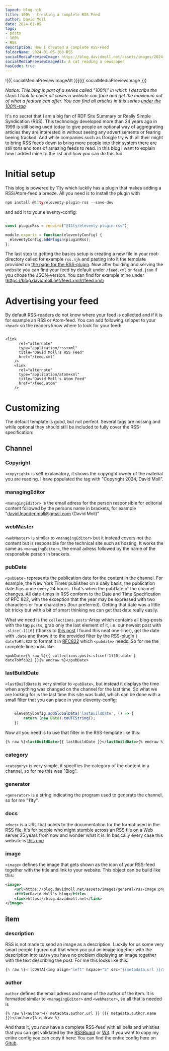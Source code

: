 ```yaml
---
layout: blog.njk
title: 100% - Creating a complete RSS Feed
author: David Moll
date: 2024-01-05
tags: 
- posts
- 100%
- RSS
description: How I created a complete RSS-Feed
folderName: 2024-01-05-100-RSS
socialMediaPreviewImage: https://blog.davidmoll.net/assets/images/2024-01-05-100-RSS/cover.png
socialMediaPreviewImageAlt: A cat reading a newspaper
hasCode: true
---
```


![{{ socialMediaPreviewImageAlt }}]({{ socialMediaPreviewImage }})


*Notice: This blog is part of a series called "100%" in which I describe the steps I took to cover all cases a website can face and get the maximum out of what a feature can offer. You can find all articles in this series [under the 100%-tag](/tags/100%25/)*

It's no secret that I am a big fan of RDF Site Summary or Really Simple Syndication (RSS). This technology developed more than 24 years ago in 1999 is still being used today to give people an optional way of aggregrating articles they are interested in without seeing any advertisements or fearing beeing tracked. And while companies such as Google try with all their might to bring RSS feeds down to bring more people into their system there are still tons and tons of amazing feeds to read. In this blog I want to explain how I added mine to the list and how you can do this too.

# Initial setup

This blog is powered by 11ty which luckily has a plugin that makes adding a RSS/Atom-feed a breeze. All you need is to install the plugin with
```js
npm install @11ty/eleventy-plugin-rss --save-dev
```
and add it to your eleventy-config:

```js:.eleventy.js

const pluginRss = require("@11ty/eleventy-plugin-rss");

module.exports = function(eleventyConfig) {
  eleventyConfig.addPlugin(pluginRss);
};
```

The last step to getting the basics setup is creating a new file in your root-directory called for example `rss.njk` and pasting into it the template provided on [the page for the RSS-plugin](https://www.11ty.dev/docs/plugins/rss/#sample-feed-templates). Now after building and serving the website you can find your feed by default under `/feed.xml` or `feed.json` if you chose the JSON-version. You can find for example mine under [https://blog.davidmoll.net/feed.xml](/feed.xml)

# Advertising your feed

By default RSS-readers do not know where your feed is collected and if it is for example an RSS or Atom-feed. You can add following snippet to your `<head>` so the readers know where to look for your feed:

```js:base.njk

<link
      rel="alternate"
      type="application/rss+xml"
      title="David Moll's RSS Feed"
      href="/feed.xml"
    />
    <link
      rel="alternate"
      type="application/atom+xml"
      title="David Moll's Atom Feed"
      href="/feed.atom"
    />
```

# Customizing

The default template is good, but not perfect. Several tags are missing and while optional they should still be included to fully cover the RSS-specification:

## Channel

### Copyright

`<copyright>` is self explanatory, it shows the copyright owner of the material you are reading. I have populated the tag with "Copyright 2024, David Moll".

### managingEditor

`<managingEditor>` is the email adress for the person responsible for editorial content followed by the persons name in brackets, for example "david.leander.moll@gmail.com (David Moll)"

### webMaster

`<webMaster>` is similar to `<managingEditor>` but it instead covers not the content but is responsible for the technical site such as hosting. It works the same as `<managingEditor>`, the email adress followed by the name of the responsible person in brackets.

### pubDate

`<pubDate>` represents the publication date for the content in the channel. For example, the New York Times publishes on a daily basis, the publication date flips once every 24 hours. That's when the pubDate of the channel changes. All date-times in RSS conform to the Date and Time Specification of RFC 822, with the exception that the year may be expressed with two characters or four characters (four preferred). Getting that date was a little bit tricky but with a bit of smart thinking we can get that date really easily. 

What we need is the `collections.posts`-Array which contains all blog-posts with the tag `posts`, grab only the last element of it, i.e. our newest post with `.slice(-1)[0]` (thanks to [this post](https://stackoverflow.com/questions/3216013/get-the-last-item-in-an-array) I found this neat one-liner), get the date with `.date` and throw it to the provided filter by the RSS-plugin `| dateToRfc822` to format it in [RFC822](https://www.w3.org/Protocols/rfc822/#z28) which `<pubdate>` needs. So for me the complete line looks like

```tsx
<pubDate>{% raw %}{{ collections.posts.slice(-1)[0].date | dateToRfc822 }}{% endraw %}</pubDate>
```

### lastBuildDate

`<lastBuildDate` is very similar to `<pubDate>`, but instead it displays the time when anything was changed on the channel for the last time. So what we are looking for is the last time this site was build, which can be done with a small filter that you can place in your eleventy-config:

```js:.eleventy.js

	eleventyConfig.addGlobalData('lastBuildDate', () => {
		return (new Date).toUTCString();
	})
```

Now all you need is to use that filter in the RSS-template like this:

```xml
{% raw %}<lastBuildDate>{{ lastBuildDate }}</lastBuildDate>{% endraw %}
```

### category

`<category>` is very simple, it specifies the category of the content in a channel, so for me this was "Blog".

### generator

`<generator>` is a string indicating the program used to generate the channel, so for me "11ty".

### docs

`<docs>` is a URL that points to the documentation for the format used in the RSS file. It's for people who might stumble across an RSS file on a Web server 25 years from now and wonder what it is. In basically every case this website is [this one](https://www.rssboard.org/rss-specification)

### image

`<image>` defines the image that gets shown as the icon of your RSS-feed together with the title and link to your website. This object can be build like this:

```xml
<image>
    <url>https://blog.davidmoll.net/assets/images/general/rss-image.png</url>
    <title>David Moll's blog</title>
    <link>https://blog.davidmoll.net</link>
</image>
```

## item

### description

RSS is not made to send an image as a description. Luckily for us some very smart people figured out that when you put an image together with the description into `CDATA` you have no problem displaying an image together with the text describing the post. For me this looks like this:

```js
{% raw %}<![CDATA[<img align="left" hspace="5" src="{{metadata.url }}/assets/images/{{post.data.folderName}}/cover.png"/>{{ post.data.description }}]]>{% endraw %}
```

### author

`author` defines the email adress and name of the author of the item. It is formatted similar to `<managingEditor>` and `<webMaster>`, so all that is needed is

```tsx
{% raw %}<author>{{ metadata.author.url }} ({{ metadata.author.name }})</author>{% endraw %}
```

And thats it, you now have a complete RSS-feed with all bells and whistles that you can get validated by the [RSSBoard](https://www.rssboard.org/rss-validator/check.cgi?url=https%3A%2F%2Fblog.davidmoll.net%2Ffeed.xml) or [W3](https://validator.w3.org/feed/check.cgi?url=https%3A%2F%2Fblog.davidmoll.net%2Ffeed.xml). If you want to copy my entire config you can copy it here:
You can find the entire config here on [Gitub](https://github.com/Akashic101/blog/blob/main/src/rss.njk).